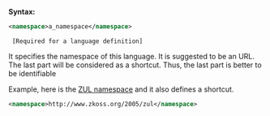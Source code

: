 **Syntax:**

```xml
<namespace>a_namespace</namespace>
```

` [Required for a language definition]`

It specifies the namespace of this language. It is suggested to be an
URL. The last part will be considered as a shortcut. Thus, the last part
is better to be identifiable

Example, here is the [ZUL namespace](ZUML_Reference/ZUML/Languages/ZUL) and it also
defines a shortcut.

```xml
<namespace>http://www.zkoss.org/2005/zul</namespace>
```


